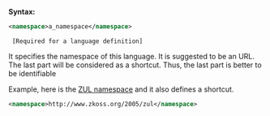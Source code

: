 **Syntax:**

```xml
<namespace>a_namespace</namespace>
```

` [Required for a language definition]`

It specifies the namespace of this language. It is suggested to be an
URL. The last part will be considered as a shortcut. Thus, the last part
is better to be identifiable

Example, here is the [ZUL namespace](ZUML_Reference/ZUML/Languages/ZUL) and it also
defines a shortcut.

```xml
<namespace>http://www.zkoss.org/2005/zul</namespace>
```


